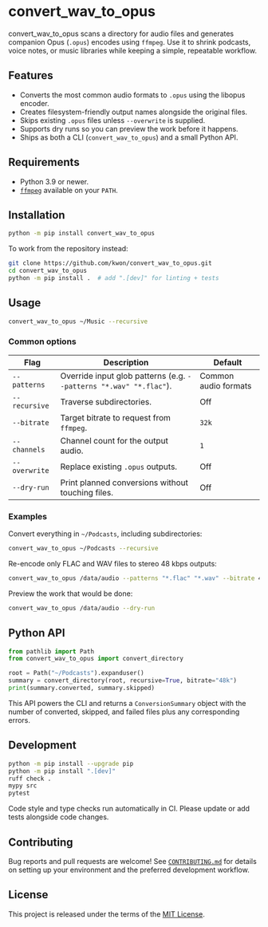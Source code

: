 # convert_wav_to_opus

convert_wav_to_opus scans a directory for audio files and generates companion Opus (`.opus`) encodes using `ffmpeg`. Use it to shrink podcasts, voice notes, or music libraries while keeping a simple, repeatable workflow.

## Features
- Converts the most common audio formats to `.opus` using the libopus encoder.
- Creates filesystem-friendly output names alongside the original files.
- Skips existing `.opus` files unless `--overwrite` is supplied.
- Supports dry runs so you can preview the work before it happens.
- Ships as both a CLI (`convert_wav_to_opus`) and a small Python API.

## Requirements
- Python 3.9 or newer.
- [`ffmpeg`](https://ffmpeg.org/) available on your `PATH`.

## Installation

```bash
python -m pip install convert_wav_to_opus
```

To work from the repository instead:

```bash
git clone https://github.com/kwon/convert_wav_to_opus.git
cd convert_wav_to_opus
python -m pip install .  # add ".[dev]" for linting + tests
```

## Usage

```bash
convert_wav_to_opus ~/Music --recursive
```

### Common options

| Flag | Description | Default |
|------|-------------|---------|
| `--patterns` | Override input glob patterns (e.g. `--patterns "*.wav" "*.flac"`). | Common audio formats |
| `--recursive` | Traverse subdirectories. | Off |
| `--bitrate` | Target bitrate to request from `ffmpeg`. | `32k` |
| `--channels` | Channel count for the output audio. | `1` |
| `--overwrite` | Replace existing `.opus` outputs. | Off |
| `--dry-run` | Print planned conversions without touching files. | Off |

### Examples

Convert everything in `~/Podcasts`, including subdirectories:

```bash
convert_wav_to_opus ~/Podcasts --recursive
```

Re-encode only FLAC and WAV files to stereo 48 kbps outputs:

```bash
convert_wav_to_opus /data/audio --patterns "*.flac" "*.wav" --bitrate 48k --channels 2
```

Preview the work that would be done:

```bash
convert_wav_to_opus /data/audio --dry-run
```

## Python API

```python
from pathlib import Path
from convert_wav_to_opus import convert_directory

root = Path("~/Podcasts").expanduser()
summary = convert_directory(root, recursive=True, bitrate="48k")
print(summary.converted, summary.skipped)
```

This API powers the CLI and returns a `ConversionSummary` object with the number of converted, skipped, and failed files plus any corresponding errors.

## Development

```bash
python -m pip install --upgrade pip
python -m pip install ".[dev]"
ruff check .
mypy src
pytest
```

Code style and type checks run automatically in CI. Please update or add tests alongside code changes.

## Contributing

Bug reports and pull requests are welcome! See [`CONTRIBUTING.md`](CONTRIBUTING.md) for details on setting up your environment and the preferred development workflow.

## License

This project is released under the terms of the [MIT License](LICENSE).
